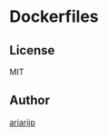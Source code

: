 Dockerfiles
=====================

## License

MIT

## Author

[ariarijp](https://github.com/ariarijp)
